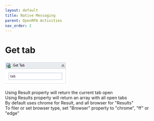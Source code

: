 ```yaml
---
layout: default
title: Native Messaging
parent: OpenRPA Activities
nav_order: 2
---
```

# Get tab
![Get Tab](Get-Tab.png)

Using Result property will return the current tab open  
Using Results property will return an array with all open tabs  
By default uses chrome for Result, and all browser for "Results"  
To filer or set browser type, set "Browser" property to "chrome", "ff" or "edge"  